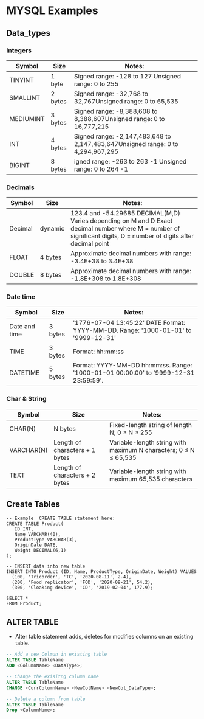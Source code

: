 # MYSQL Examples

## Data_types
### Integers
| Symbol | Size | Notes: |
| ------ | ---- | ------ |
| TINYINT |	1 byte | Signed range: -128 to 127 Unsigned range: 0 to 255 | 
| SMALLINT |	2 bytes | Signed range: -32,768 to 32,767Unsigned range: 0 to 65,535 | 
| MEDIUMINT |	3 bytes | Signed range: -8,388,608 to 8,388,607Unsigned range: 0 to 16,777,215 | 
| INT |	4 bytes | Signed range: -2,147,483,648 to 2,147,483,647Unsigned range: 0 to 4,294,967,295 | 
| BIGINT |	8 bytes	 | igned range: -263 to 263 -1 Unsigned range: 0 to 264 -1 | 


### Decimals
| Symbol | Size | Notes: |
| ------ | ---- | ------ |
| Decimal |  dynamic | 	123.4 and -54.29685	DECIMAL(M,D) Varies depending on M and D	Exact decimal number where M = number of significant digits, D = number of digits after decimal point |
| FLOAT	| 4 bytes |	Approximate decimal numbers with range: -3.4E+38 to 3.4E+38 |
| DOUBLE | 8 bytes |	Approximate decimal numbers with range: -1.8E+308 to 1.8E+308 |

### Date time
| Symbol | Size | Notes: |
| ------ | ---- | ------ |
| Date and time |3 bytes |'1776-07-04 13:45:22'	DATE Format: YYYY-MM-DD. Range: '1000-01-01' to '9999-12-31' |
| TIME | 3 bytes | Format: hh:mm:ss |
| DATETIME | 5 bytes | Format: YYYY-MM-DD hh:mm:ss. Range: '1000-01-01 00:00:00' to '9999-12-31 23:59:59'. |


### Char & String
| Symbol | Size | Notes: |
| ------ | ---- | ------ |
| CHAR(N) | N bytes | Fixed-length string of length N; 0 ≤ N ≤ 255 |
| VARCHAR(N) |	Length of characters + 1 bytes | Variable-length string with maximum N characters; 0 ≤ N ≤ 65,535 |
| TEXT	| Length of characters + 2 bytes | Variable-length string with maximum 65,535 characters |


## Create Tables
```mysql
-- Example  CREATE TABLE statement here:
CREATE TABLE Product(
   ID INT,
   Name VARCHAR(40),
   ProductType VARCHAR(3),
   OriginDate DATE,
   Weight DECIMAL(6,1)
);

-- INSERT data into new table
INSERT INTO Product (ID, Name, ProductType, OriginDate, Weight) VALUES 
  (100, 'Tricorder', 'TC', '2020-08-11', 2.4),
  (200, 'Food replicator', 'FOD', '2020-09-21', 54.2),
  (300, 'Cloaking device', 'CD', '2019-02-04', 177.9);

SELECT *
FROM Product;
```

## ALTER TABLE
* Alter table statement adds, deletes for modifies columns on an existing table.
```sql
-- Add a new Colmun in existing table
ALTER TABLE TableName
ADD <ColumnName> <DataType>;

-- Change the exisitng column name
ALTER TABLE TableName
CHANGE <CurrColumnName> <NewColName> <NewCol_DataType>;

-- Delete a column from table
ALTER TABLE TableName
Drop <ColumnName>;
